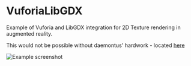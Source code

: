 # VuforiaLibGDX
Example of Vuforia and LibGDX integration for 2D Texture rendering in augmented reality. 

This would not be possible without daemontus' hardwork - located [here](https://github.com/daemontus/VuforiaLibGDX)

![Example screenshot](https://cloud.githubusercontent.com/assets/6946906/24691016/64df8f7e-1a14-11e7-8071-b1bb7ffe6b33.png)
